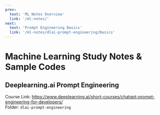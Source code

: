 ```yaml
---
prev:
  text: 'ML Notes Overview'
  link: '/ml-notes/'
next:
  text: 'Prompt Engineering Basics'
  link: '/ml-notes/dlai-prompt-engineering/Basics'
---
```


# Machine Learning Study Notes & Sample Codes
## Deeplearning.ai Prompt Engineering
Course Link: https://www.deeplearning.ai/short-courses/chatgpt-prompt-engineering-for-developers/  
Folder: `dlai-prompt-engineering`